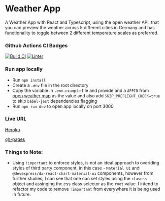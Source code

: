 # Weather App

A Weather App with React and Typescript, using the open weather API, that you can preview the weather across 5 different cities in Germany and has functionality to toggle between 2 different temperature scales as preferred.

### Github Actions CI Badges

[![Build CI](https://github.com/chokonaira/weather-app/actions/workflows/build.yml/badge.svg)](https://github.com/chokonaira/weather-app/actions/workflows/build.yml) [![Linter](https://github.com/chokonaira/weather-app/actions/workflows/linter.yml/badge.svg)](https://github.com/chokonaira/weather-app/actions/workflows/linter.yml)


### Run app locally
- Run `npm install`
- Create a `.env` file in the root directory
- Copy the variable in `.env.example` file and provide and a `APPID` from [open weather map](http://api.openweathermap.org) as the value and also add `SKIP_PREFLIGHT_CHECK=true` to skip `babel-jest` dependencies flagging
- Run `npm run dev` to open app locally on port 3000
### Live URL

[Heroku](https://pay-weather.herokuapp.com/)

[gh-pages](https://chokonaira.github.io/weather-app/)

### Things to Note:
- Using `!important` to enforce styles, is not an ideal approach to overiding styles of third party component, in this case - `Material UI` and `@devexpress/dx-react-chart-material-ui` components, however from further studies, I can see that one can set styles using the `clasess` object and assinging the css class selector as the `root` value. I intend to refactor my code to remove `!important` from everywhere it is being used in future.

